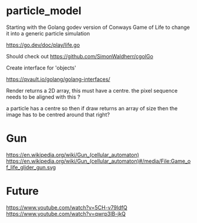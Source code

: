 # particle_model
Starting with the Golang godev version of Conways Game of Life to change it into a generic particle simulation 

https://go.dev/doc/play/life.go

Should check out https://github.com/SimonWaldherr/cgolGo

Create interface for 'objects' 

https://qvault.io/golang/golang-interfaces/



Render returns a 2D array, this must have a centre. the pixel sequence needs to be aligned with this ? 

a particle has a centre so then if draw returns an array of size then the image has to be centred around that right?


# Gun
https://en.wikipedia.org/wiki/Gun_(cellular_automaton)
https://en.wikipedia.org/wiki/Gun_(cellular_automaton)#/media/File:Game_of_life_glider_gun.svg



# Future
https://www.youtube.com/watch?v=5CH-v79IdfQ
https://www.youtube.com/watch?v=qwrp3lB-jkQ
